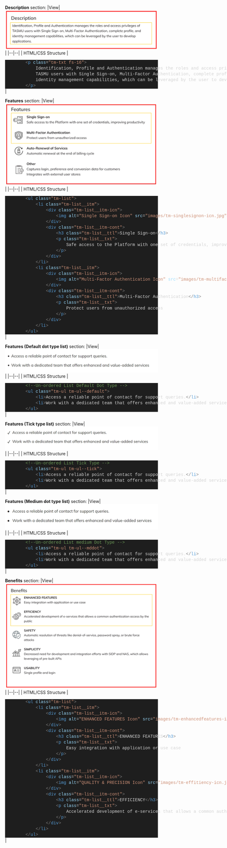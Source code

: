 **Description** section:
|View|![description-sec.jpg](/.attachments/description-sec-b794689e-8012-41cf-b0ce-0ede7ac1b47d.jpg)  |
|--|--|
| HTML/CSS Structure | <DIV style="color: #d4d4d4;background-color: #1e1e1e;font-family: Consolas, 'Courier New', monospace;font-weight: normal;font-size: 14px;line-height: 19px;white-space: pre"><DIV><SPAN style="color: #d4d4d4">&#160;&#160;&#160;&#160;&#160;&#160;&#160;&#160;</SPAN><SPAN style="color: #808080">&lt;</SPAN><SPAN style="color: #569cd6">p</SPAN><SPAN style="color: #d4d4d4">&#160;</SPAN><SPAN style="color: #9cdcfe">class</SPAN><SPAN style="color: #d4d4d4">=</SPAN><SPAN style="color: #ce9178">"tm-txt&#160;fs-16"</SPAN><SPAN style="color: #808080">&gt;</SPAN></DIV><DIV><SPAN style="color: #d4d4d4">&#160;&#160;&#160;&#160;&#160;&#160;&#160;&#160;&#160;&#160;&#160;&#160;Identification,&#160;Profile&#160;and&#160;Authentication&#160;manages&#160;the&#160;roles&#160;and&#160;access&#160;privileges&#160;of&#160;</SPAN></DIV><DIV><SPAN style="color: #d4d4d4">&#160;&#160;&#160;&#160;&#160;&#160;&#160;&#160;&#160;&#160;&#160;&#160;TASMU&#160;users&#160;with&#160;Single&#160;Sign-on,&#160;Multi-Factor&#160;Authentication,&#160;complete&#160;profile,&#160;and&#160;</SPAN></DIV><DIV><SPAN style="color: #d4d4d4">&#160;&#160;&#160;&#160;&#160;&#160;&#160;&#160;&#160;&#160;&#160;&#160;identity&#160;management&#160;capabilities,&#160;which&#160;can&#160;be&#160;leveraged&#160;by&#160;the&#160;user&#160;to&#160;develop&#160;applications.&#160;</SPAN></DIV><DIV><SPAN style="color: #d4d4d4">&#160;&#160;&#160;&#160;&#160;&#160;&#160;&#160;</SPAN><SPAN style="color: #808080">&lt;/</SPAN><SPAN style="color: #569cd6">p</SPAN><SPAN style="color: #808080">&gt;</SPAN></DIV></DIV> |


**Features** section:
|View| ![features-sec.jpg](/.attachments/features-sec-2d001dbf-87f3-4330-b9e9-5dc63a8cc5f1.jpg) |
|--|--|
| HTML/CSS Structure | <DIV style="color: #d4d4d4;background-color: #1e1e1e;font-family: Consolas, 'Courier New', monospace;font-weight: normal;font-size: 14px;line-height: 19px;white-space: pre"><DIV><SPAN style="color: #d4d4d4">&#160;&#160;&#160;&#160;&#160;&#160;&#160;&#160;</SPAN><SPAN style="color: #808080">&lt;</SPAN><SPAN style="color: #569cd6">ul</SPAN><SPAN style="color: #d4d4d4">&#160;</SPAN><SPAN style="color: #9cdcfe">class</SPAN><SPAN style="color: #d4d4d4">=</SPAN><SPAN style="color: #ce9178">"tm-list"</SPAN><SPAN style="color: #808080">&gt;</SPAN></DIV><DIV><SPAN style="color: #d4d4d4">&#160;&#160;&#160;&#160;&#160;&#160;&#160;&#160;&#160;&#160;&#160;&#160;</SPAN><SPAN style="color: #808080">&lt;</SPAN><SPAN style="color: #569cd6">li</SPAN><SPAN style="color: #d4d4d4">&#160;</SPAN><SPAN style="color: #9cdcfe">class</SPAN><SPAN style="color: #d4d4d4">=</SPAN><SPAN style="color: #ce9178">"tm-list__itm"</SPAN><SPAN style="color: #808080">&gt;</SPAN></DIV><DIV><SPAN style="color: #d4d4d4">&#160;&#160;&#160;&#160;&#160;&#160;&#160;&#160;&#160;&#160;&#160;&#160;&#160;&#160;&#160;&#160;</SPAN><SPAN style="color: #808080">&lt;</SPAN><SPAN style="color: #569cd6">div</SPAN><SPAN style="color: #d4d4d4">&#160;</SPAN><SPAN style="color: #9cdcfe">class</SPAN><SPAN style="color: #d4d4d4">=</SPAN><SPAN style="color: #ce9178">"tm-list__itm-icn"</SPAN><SPAN style="color: #808080">&gt;</SPAN></DIV><DIV><SPAN style="color: #d4d4d4">&#160;&#160;&#160;&#160;&#160;&#160;&#160;&#160;&#160;&#160;&#160;&#160;&#160;&#160;&#160;&#160;&#160;&#160;&#160;&#160;</SPAN><SPAN style="color: #808080">&lt;</SPAN><SPAN style="color: #569cd6">img</SPAN><SPAN style="color: #d4d4d4">&#160;</SPAN><SPAN style="color: #9cdcfe">alt</SPAN><SPAN style="color: #d4d4d4">=</SPAN><SPAN style="color: #ce9178">"Single&#160;Sign-on&#160;Icon"</SPAN><SPAN style="color: #d4d4d4">&#160;</SPAN><SPAN style="color: #9cdcfe">src</SPAN><SPAN style="color: #d4d4d4">=</SPAN><SPAN style="color: #ce9178">"images/tm-singlesignon-icn.jpg"</SPAN><SPAN style="color: #808080">&gt;</SPAN></DIV><DIV><SPAN style="color: #d4d4d4">&#160;&#160;&#160;&#160;&#160;&#160;&#160;&#160;&#160;&#160;&#160;&#160;&#160;&#160;&#160;&#160;</SPAN><SPAN style="color: #808080">&lt;/</SPAN><SPAN style="color: #569cd6">div</SPAN><SPAN style="color: #808080">&gt;</SPAN></DIV><DIV><SPAN style="color: #d4d4d4">&#160;&#160;&#160;&#160;&#160;&#160;&#160;&#160;&#160;&#160;&#160;&#160;&#160;&#160;&#160;&#160;</SPAN><SPAN style="color: #808080">&lt;</SPAN><SPAN style="color: #569cd6">div</SPAN><SPAN style="color: #d4d4d4">&#160;</SPAN><SPAN style="color: #9cdcfe">class</SPAN><SPAN style="color: #d4d4d4">=</SPAN><SPAN style="color: #ce9178">"tm-list__itm-cont"</SPAN><SPAN style="color: #808080">&gt;</SPAN></DIV><DIV><SPAN style="color: #d4d4d4">&#160;&#160;&#160;&#160;&#160;&#160;&#160;&#160;&#160;&#160;&#160;&#160;&#160;&#160;&#160;&#160;&#160;&#160;&#160;&#160;</SPAN><SPAN style="color: #808080">&lt;</SPAN><SPAN style="color: #569cd6">h3</SPAN><SPAN style="color: #d4d4d4">&#160;</SPAN><SPAN style="color: #9cdcfe">class</SPAN><SPAN style="color: #d4d4d4">=</SPAN><SPAN style="color: #ce9178">"tm-list__ttl"</SPAN><SPAN style="color: #808080">&gt;</SPAN><SPAN style="color: #d4d4d4">Single&#160;Sign-on</SPAN><SPAN style="color: #808080">&lt;/</SPAN><SPAN style="color: #569cd6">h3</SPAN><SPAN style="color: #808080">&gt;</SPAN></DIV><DIV><SPAN style="color: #d4d4d4">&#160;&#160;&#160;&#160;&#160;&#160;&#160;&#160;&#160;&#160;&#160;&#160;&#160;&#160;&#160;&#160;&#160;&#160;&#160;&#160;</SPAN><SPAN style="color: #808080">&lt;</SPAN><SPAN style="color: #569cd6">p</SPAN><SPAN style="color: #d4d4d4">&#160;</SPAN><SPAN style="color: #9cdcfe">class</SPAN><SPAN style="color: #d4d4d4">=</SPAN><SPAN style="color: #ce9178">"tm-list__txt"</SPAN><SPAN style="color: #808080">&gt;</SPAN></DIV><DIV><SPAN style="color: #d4d4d4">&#160;&#160;&#160;&#160;&#160;&#160;&#160;&#160;&#160;&#160;&#160;&#160;&#160;&#160;&#160;&#160;&#160;&#160;&#160;&#160;&#160;&#160;&#160;&#160;Safe&#160;access&#160;to&#160;the&#160;Platform&#160;with&#160;one&#160;set&#160;of&#160;credentials,&#160;improving&#160;productivity</SPAN></DIV><DIV><SPAN style="color: #d4d4d4">&#160;&#160;&#160;&#160;&#160;&#160;&#160;&#160;&#160;&#160;&#160;&#160;&#160;&#160;&#160;&#160;&#160;&#160;&#160;&#160;</SPAN><SPAN style="color: #808080">&lt;/</SPAN><SPAN style="color: #569cd6">p</SPAN><SPAN style="color: #808080">&gt;</SPAN></DIV><DIV><SPAN style="color: #d4d4d4">&#160;&#160;&#160;&#160;&#160;&#160;&#160;&#160;&#160;&#160;&#160;&#160;&#160;&#160;&#160;&#160;</SPAN><SPAN style="color: #808080">&lt;/</SPAN><SPAN style="color: #569cd6">div</SPAN><SPAN style="color: #808080">&gt;</SPAN></DIV><DIV><SPAN style="color: #d4d4d4">&#160;&#160;&#160;&#160;&#160;&#160;&#160;&#160;&#160;&#160;&#160;&#160;</SPAN><SPAN style="color: #808080">&lt;/</SPAN><SPAN style="color: #569cd6">li</SPAN><SPAN style="color: #808080">&gt;</SPAN></DIV><DIV><SPAN style="color: #d4d4d4">&#160;&#160;&#160;&#160;&#160;&#160;&#160;&#160;&#160;&#160;&#160;&#160;</SPAN><SPAN style="color: #808080">&lt;</SPAN><SPAN style="color: #569cd6">li</SPAN><SPAN style="color: #d4d4d4">&#160;</SPAN><SPAN style="color: #9cdcfe">class</SPAN><SPAN style="color: #d4d4d4">=</SPAN><SPAN style="color: #ce9178">"tm-list__itm"</SPAN><SPAN style="color: #808080">&gt;</SPAN></DIV><DIV><SPAN style="color: #d4d4d4">&#160;&#160;&#160;&#160;&#160;&#160;&#160;&#160;&#160;&#160;&#160;&#160;&#160;&#160;&#160;&#160;</SPAN><SPAN style="color: #808080">&lt;</SPAN><SPAN style="color: #569cd6">div</SPAN><SPAN style="color: #d4d4d4">&#160;</SPAN><SPAN style="color: #9cdcfe">class</SPAN><SPAN style="color: #d4d4d4">=</SPAN><SPAN style="color: #ce9178">"tm-list__itm-icn"</SPAN><SPAN style="color: #808080">&gt;</SPAN></DIV><DIV><SPAN style="color: #d4d4d4">&#160;&#160;&#160;&#160;&#160;&#160;&#160;&#160;&#160;&#160;&#160;&#160;&#160;&#160;&#160;&#160;&#160;&#160;&#160;&#160;</SPAN><SPAN style="color: #808080">&lt;</SPAN><SPAN style="color: #569cd6">img</SPAN><SPAN style="color: #d4d4d4">&#160;</SPAN><SPAN style="color: #9cdcfe">alt</SPAN><SPAN style="color: #d4d4d4">=</SPAN><SPAN style="color: #ce9178">"Multi-Factor&#160;Authentication&#160;Icon"</SPAN><SPAN style="color: #d4d4d4">&#160;</SPAN><SPAN style="color: #9cdcfe">src</SPAN><SPAN style="color: #d4d4d4">=</SPAN><SPAN style="color: #ce9178">"images/tm-multifactorauth-icn.jpg"</SPAN><SPAN style="color: #808080">&gt;</SPAN></DIV><DIV><SPAN style="color: #d4d4d4">&#160;&#160;&#160;&#160;&#160;&#160;&#160;&#160;&#160;&#160;&#160;&#160;&#160;&#160;&#160;&#160;</SPAN><SPAN style="color: #808080">&lt;/</SPAN><SPAN style="color: #569cd6">div</SPAN><SPAN style="color: #808080">&gt;</SPAN></DIV><DIV><SPAN style="color: #d4d4d4">&#160;&#160;&#160;&#160;&#160;&#160;&#160;&#160;&#160;&#160;&#160;&#160;&#160;&#160;&#160;&#160;</SPAN><SPAN style="color: #808080">&lt;</SPAN><SPAN style="color: #569cd6">div</SPAN><SPAN style="color: #d4d4d4">&#160;</SPAN><SPAN style="color: #9cdcfe">class</SPAN><SPAN style="color: #d4d4d4">=</SPAN><SPAN style="color: #ce9178">"tm-list__itm-cont"</SPAN><SPAN style="color: #808080">&gt;</SPAN></DIV><DIV><SPAN style="color: #d4d4d4">&#160;&#160;&#160;&#160;&#160;&#160;&#160;&#160;&#160;&#160;&#160;&#160;&#160;&#160;&#160;&#160;&#160;&#160;&#160;&#160;</SPAN><SPAN style="color: #808080">&lt;</SPAN><SPAN style="color: #569cd6">h3</SPAN><SPAN style="color: #d4d4d4">&#160;</SPAN><SPAN style="color: #9cdcfe">class</SPAN><SPAN style="color: #d4d4d4">=</SPAN><SPAN style="color: #ce9178">"tm-list__ttl"</SPAN><SPAN style="color: #808080">&gt;</SPAN><SPAN style="color: #d4d4d4">Multi-Factor&#160;Authentication</SPAN><SPAN style="color: #808080">&lt;/</SPAN><SPAN style="color: #569cd6">h3</SPAN><SPAN style="color: #808080">&gt;</SPAN></DIV><DIV><SPAN style="color: #d4d4d4">&#160;&#160;&#160;&#160;&#160;&#160;&#160;&#160;&#160;&#160;&#160;&#160;&#160;&#160;&#160;&#160;&#160;&#160;&#160;&#160;</SPAN><SPAN style="color: #808080">&lt;</SPAN><SPAN style="color: #569cd6">p</SPAN><SPAN style="color: #d4d4d4">&#160;</SPAN><SPAN style="color: #9cdcfe">class</SPAN><SPAN style="color: #d4d4d4">=</SPAN><SPAN style="color: #ce9178">"tm-list__txt"</SPAN><SPAN style="color: #808080">&gt;</SPAN></DIV><DIV><SPAN style="color: #d4d4d4">&#160;&#160;&#160;&#160;&#160;&#160;&#160;&#160;&#160;&#160;&#160;&#160;&#160;&#160;&#160;&#160;&#160;&#160;&#160;&#160;&#160;&#160;&#160;&#160;Protect&#160;users&#160;from&#160;unauthorized&#160;access</SPAN></DIV><DIV><SPAN style="color: #d4d4d4">&#160;&#160;&#160;&#160;&#160;&#160;&#160;&#160;&#160;&#160;&#160;&#160;&#160;&#160;&#160;&#160;&#160;&#160;&#160;&#160;</SPAN><SPAN style="color: #808080">&lt;/</SPAN><SPAN style="color: #569cd6">p</SPAN><SPAN style="color: #808080">&gt;</SPAN></DIV><DIV><SPAN style="color: #d4d4d4">&#160;&#160;&#160;&#160;&#160;&#160;&#160;&#160;&#160;&#160;&#160;&#160;&#160;&#160;&#160;&#160;</SPAN><SPAN style="color: #808080">&lt;/</SPAN><SPAN style="color: #569cd6">div</SPAN><SPAN style="color: #808080">&gt;</SPAN></DIV><DIV><SPAN style="color: #d4d4d4">&#160;&#160;&#160;&#160;&#160;&#160;&#160;&#160;&#160;&#160;&#160;&#160;</SPAN><SPAN style="color: #808080">&lt;/</SPAN><SPAN style="color: #569cd6">li</SPAN><SPAN style="color: #808080">&gt;</SPAN></DIV><DIV><SPAN style="color: #d4d4d4">&#160;&#160;&#160;&#160;&#160;&#160;&#160;&#160;</SPAN><SPAN style="color: #808080">&lt;/</SPAN><SPAN style="color: #569cd6">ul</SPAN><SPAN style="color: #808080">&gt;</SPAN></DIV></DIV> |

**Features (Default dot type list)** section:
|View| ![image.png](/.attachments/image-3b003c34-412e-4621-8faf-c6601855f00b.png) |
|--|--|
| HTML/CSS Structure | <DIV style="color: #d4d4d4;background-color: #1e1e1e;font-family: Consolas, 'Courier New', monospace;font-weight: normal;font-size: 14px;line-height: 19px;white-space: pre"><DIV><SPAN style="color: #d4d4d4">&#160;&#160;&#160;&#160;&#160;&#160;&#160;&#160;</SPAN><SPAN style="color: #6a9955">&lt;!--Un-ordered&#160;List&#160;Default&#160;Dot&#160;Type&#160;--&gt;</SPAN></DIV><DIV><SPAN style="color: #d4d4d4">&#160;&#160;&#160;&#160;&#160;&#160;&#160;&#160;</SPAN><SPAN style="color: #808080">&lt;</SPAN><SPAN style="color: #569cd6">ul</SPAN><SPAN style="color: #d4d4d4">&#160;</SPAN><SPAN style="color: #9cdcfe">class</SPAN><SPAN style="color: #d4d4d4">=</SPAN><SPAN style="color: #ce9178">"tm-ul&#160;tm-ul--default"</SPAN><SPAN style="color: #808080">&gt;</SPAN></DIV><DIV><SPAN style="color: #d4d4d4">&#160;&#160;&#160;&#160;&#160;&#160;&#160;&#160;&#160;&#160;&#160;&#160;</SPAN><SPAN style="color: #808080">&lt;</SPAN><SPAN style="color: #569cd6">li</SPAN><SPAN style="color: #808080">&gt;</SPAN><SPAN style="color: #d4d4d4">Access&#160;a&#160;reliable&#160;point&#160;of&#160;contact&#160;for&#160;support&#160;queries.</SPAN><SPAN style="color: #808080">&lt;/</SPAN><SPAN style="color: #569cd6">li</SPAN><SPAN style="color: #808080">&gt;</SPAN></DIV><DIV><SPAN style="color: #d4d4d4">&#160;&#160;&#160;&#160;&#160;&#160;&#160;&#160;&#160;&#160;&#160;&#160;</SPAN><SPAN style="color: #808080">&lt;</SPAN><SPAN style="color: #569cd6">li</SPAN><SPAN style="color: #808080">&gt;</SPAN><SPAN style="color: #d4d4d4">Work&#160;with&#160;a&#160;dedicated&#160;team&#160;that&#160;offers&#160;enhanced&#160;and&#160;value-added&#160;services</SPAN><SPAN style="color: #808080">&lt;/</SPAN><SPAN style="color: #569cd6">li</SPAN><SPAN style="color: #808080">&gt;</SPAN></DIV><DIV><SPAN style="color: #d4d4d4">&#160;&#160;&#160;&#160;&#160;&#160;&#160;&#160;</SPAN><SPAN style="color: #808080">&lt;/</SPAN><SPAN style="color: #569cd6">ul</SPAN><SPAN style="color: #808080">&gt;</SPAN></DIV></DIV> |

**Features (Tick type list)** section:
|View| ![image.png](/.attachments/image-04b771ac-f6b3-4fcf-bd33-353d60f68ae3.png) |
|--|--|
| HTML/CSS Structure | <DIV style="color: #d4d4d4;background-color: #1e1e1e;font-family: Consolas, 'Courier New', monospace;font-weight: normal;font-size: 14px;line-height: 19px;white-space: pre"><DIV><SPAN style="color: #d4d4d4">&#160;&#160;&#160;&#160;&#160;&#160;&#160;&#160;</SPAN><SPAN style="color: #6a9955">&lt;!--Un-ordered&#160;List&#160;Tick&#160;Type&#160;--&gt;</SPAN></DIV><DIV><SPAN style="color: #d4d4d4">&#160;&#160;&#160;&#160;&#160;&#160;&#160;&#160;</SPAN><SPAN style="color: #808080">&lt;</SPAN><SPAN style="color: #569cd6">ul</SPAN><SPAN style="color: #d4d4d4">&#160;</SPAN><SPAN style="color: #9cdcfe">class</SPAN><SPAN style="color: #d4d4d4">=</SPAN><SPAN style="color: #ce9178">"tm-ul&#160;tm-ul--tick"</SPAN><SPAN style="color: #808080">&gt;</SPAN></DIV><DIV><SPAN style="color: #d4d4d4">&#160;&#160;&#160;&#160;&#160;&#160;&#160;&#160;&#160;&#160;&#160;&#160;</SPAN><SPAN style="color: #808080">&lt;</SPAN><SPAN style="color: #569cd6">li</SPAN><SPAN style="color: #808080">&gt;</SPAN><SPAN style="color: #d4d4d4">Access&#160;a&#160;reliable&#160;point&#160;of&#160;contact&#160;for&#160;support&#160;queries.</SPAN><SPAN style="color: #808080">&lt;/</SPAN><SPAN style="color: #569cd6">li</SPAN><SPAN style="color: #808080">&gt;</SPAN></DIV><DIV><SPAN style="color: #d4d4d4">&#160;&#160;&#160;&#160;&#160;&#160;&#160;&#160;&#160;&#160;&#160;&#160;</SPAN><SPAN style="color: #808080">&lt;</SPAN><SPAN style="color: #569cd6">li</SPAN><SPAN style="color: #808080">&gt;</SPAN><SPAN style="color: #d4d4d4">Work&#160;with&#160;a&#160;dedicated&#160;team&#160;that&#160;offers&#160;enhanced&#160;and&#160;value-added&#160;services</SPAN><SPAN style="color: #808080">&lt;/</SPAN><SPAN style="color: #569cd6">li</SPAN><SPAN style="color: #808080">&gt;</SPAN></DIV><DIV><SPAN style="color: #d4d4d4">&#160;&#160;&#160;&#160;&#160;&#160;&#160;&#160;</SPAN><SPAN style="color: #808080">&lt;/</SPAN><SPAN style="color: #569cd6">ul</SPAN><SPAN style="color: #808080">&gt;</SPAN></DIV></DIV> |


**Features (Medium dot type list)** section:
|View| ![image.png](/.attachments/image-3ca1af15-c8fc-4684-b92d-2c5bf4d581a2.png) |
|--|--|
| HTML/CSS Structure | <DIV style="color: #d4d4d4;background-color: #1e1e1e;font-family: Consolas, 'Courier New', monospace;font-weight: normal;font-size: 14px;line-height: 19px;white-space: pre"><DIV><SPAN style="color: #d4d4d4">&#160;&#160;&#160;&#160;&#160;&#160;&#160;&#160;</SPAN><SPAN style="color: #6a9955">&lt;!--Un-ordered&#160;List&#160;medium&#160;Dot&#160;Type&#160;--&gt;</SPAN></DIV><DIV><SPAN style="color: #d4d4d4">&#160;&#160;&#160;&#160;&#160;&#160;&#160;&#160;</SPAN><SPAN style="color: #808080">&lt;</SPAN><SPAN style="color: #569cd6">ul</SPAN><SPAN style="color: #d4d4d4">&#160;</SPAN><SPAN style="color: #9cdcfe">class</SPAN><SPAN style="color: #d4d4d4">=</SPAN><SPAN style="color: #ce9178">"tm-ul&#160;tm-ul--mddot"</SPAN><SPAN style="color: #808080">&gt;</SPAN></DIV><DIV><SPAN style="color: #d4d4d4">&#160;&#160;&#160;&#160;&#160;&#160;&#160;&#160;&#160;&#160;&#160;&#160;</SPAN><SPAN style="color: #808080">&lt;</SPAN><SPAN style="color: #569cd6">li</SPAN><SPAN style="color: #808080">&gt;</SPAN><SPAN style="color: #d4d4d4">Access&#160;a&#160;reliable&#160;point&#160;of&#160;contact&#160;for&#160;support&#160;queries.</SPAN><SPAN style="color: #808080">&lt;/</SPAN><SPAN style="color: #569cd6">li</SPAN><SPAN style="color: #808080">&gt;</SPAN></DIV><DIV><SPAN style="color: #d4d4d4">&#160;&#160;&#160;&#160;&#160;&#160;&#160;&#160;&#160;&#160;&#160;&#160;</SPAN><SPAN style="color: #808080">&lt;</SPAN><SPAN style="color: #569cd6">li</SPAN><SPAN style="color: #808080">&gt;</SPAN><SPAN style="color: #d4d4d4">Work&#160;with&#160;a&#160;dedicated&#160;team&#160;that&#160;offers&#160;enhanced&#160;and&#160;value-added&#160;services</SPAN><SPAN style="color: #808080">&lt;/</SPAN><SPAN style="color: #569cd6">li</SPAN><SPAN style="color: #808080">&gt;</SPAN></DIV><DIV><SPAN style="color: #d4d4d4">&#160;&#160;&#160;&#160;&#160;&#160;&#160;&#160;</SPAN><SPAN style="color: #808080">&lt;/</SPAN><SPAN style="color: #569cd6">ul</SPAN><SPAN style="color: #808080">&gt;</SPAN></DIV></DIV> |


**Benefits** section:
|View| ![benefits-sec.jpg](/.attachments/benefits-sec-2512d48a-3071-4ed4-930a-e996c1142dc0.jpg) |
|--|--|
| HTML/CSS Structure | <DIV style="color: #d4d4d4;background-color: #1e1e1e;font-family: Consolas, 'Courier New', monospace;font-weight: normal;font-size: 14px;line-height: 19px;white-space: pre"><DIV><SPAN style="color: #d4d4d4">&#160;&#160;&#160;&#160;&#160;&#160;&#160;&#160;</SPAN><SPAN style="color: #808080">&lt;</SPAN><SPAN style="color: #569cd6">ul</SPAN><SPAN style="color: #d4d4d4">&#160;</SPAN><SPAN style="color: #9cdcfe">class</SPAN><SPAN style="color: #d4d4d4">=</SPAN><SPAN style="color: #ce9178">"tm-list"</SPAN><SPAN style="color: #808080">&gt;</SPAN></DIV><DIV><SPAN style="color: #d4d4d4">&#160;&#160;&#160;&#160;&#160;&#160;&#160;&#160;&#160;&#160;&#160;&#160;</SPAN><SPAN style="color: #808080">&lt;</SPAN><SPAN style="color: #569cd6">li</SPAN><SPAN style="color: #d4d4d4">&#160;</SPAN><SPAN style="color: #9cdcfe">class</SPAN><SPAN style="color: #d4d4d4">=</SPAN><SPAN style="color: #ce9178">"tm-list__itm"</SPAN><SPAN style="color: #808080">&gt;</SPAN></DIV><DIV><SPAN style="color: #d4d4d4">&#160;&#160;&#160;&#160;&#160;&#160;&#160;&#160;&#160;&#160;&#160;&#160;&#160;&#160;&#160;&#160;</SPAN><SPAN style="color: #808080">&lt;</SPAN><SPAN style="color: #569cd6">div</SPAN><SPAN style="color: #d4d4d4">&#160;</SPAN><SPAN style="color: #9cdcfe">class</SPAN><SPAN style="color: #d4d4d4">=</SPAN><SPAN style="color: #ce9178">"tm-list__itm-icn"</SPAN><SPAN style="color: #808080">&gt;</SPAN></DIV><DIV><SPAN style="color: #d4d4d4">&#160;&#160;&#160;&#160;&#160;&#160;&#160;&#160;&#160;&#160;&#160;&#160;&#160;&#160;&#160;&#160;&#160;&#160;&#160;&#160;</SPAN><SPAN style="color: #808080">&lt;</SPAN><SPAN style="color: #569cd6">img</SPAN><SPAN style="color: #d4d4d4">&#160;</SPAN><SPAN style="color: #9cdcfe">alt</SPAN><SPAN style="color: #d4d4d4">=</SPAN><SPAN style="color: #ce9178">"ENHANCED&#160;FEATURES&#160;Icon"</SPAN><SPAN style="color: #d4d4d4">&#160;</SPAN><SPAN style="color: #9cdcfe">src</SPAN><SPAN style="color: #d4d4d4">=</SPAN><SPAN style="color: #ce9178">"images/tm-enhancedfeatures-icn.jpg"</SPAN><SPAN style="color: #808080">&gt;</SPAN></DIV><DIV><SPAN style="color: #d4d4d4">&#160;&#160;&#160;&#160;&#160;&#160;&#160;&#160;&#160;&#160;&#160;&#160;&#160;&#160;&#160;&#160;</SPAN><SPAN style="color: #808080">&lt;/</SPAN><SPAN style="color: #569cd6">div</SPAN><SPAN style="color: #808080">&gt;</SPAN></DIV><DIV><SPAN style="color: #d4d4d4">&#160;&#160;&#160;&#160;&#160;&#160;&#160;&#160;&#160;&#160;&#160;&#160;&#160;&#160;&#160;&#160;</SPAN><SPAN style="color: #808080">&lt;</SPAN><SPAN style="color: #569cd6">div</SPAN><SPAN style="color: #d4d4d4">&#160;</SPAN><SPAN style="color: #9cdcfe">class</SPAN><SPAN style="color: #d4d4d4">=</SPAN><SPAN style="color: #ce9178">"tm-list__itm-cont"</SPAN><SPAN style="color: #808080">&gt;</SPAN></DIV><DIV><SPAN style="color: #d4d4d4">&#160;&#160;&#160;&#160;&#160;&#160;&#160;&#160;&#160;&#160;&#160;&#160;&#160;&#160;&#160;&#160;&#160;&#160;&#160;&#160;</SPAN><SPAN style="color: #808080">&lt;</SPAN><SPAN style="color: #569cd6">h3</SPAN><SPAN style="color: #d4d4d4">&#160;</SPAN><SPAN style="color: #9cdcfe">class</SPAN><SPAN style="color: #d4d4d4">=</SPAN><SPAN style="color: #ce9178">"tm-list__ttl"</SPAN><SPAN style="color: #808080">&gt;</SPAN><SPAN style="color: #d4d4d4">ENHANCED&#160;FEATURES</SPAN><SPAN style="color: #808080">&lt;/</SPAN><SPAN style="color: #569cd6">h3</SPAN><SPAN style="color: #808080">&gt;</SPAN></DIV><DIV><SPAN style="color: #d4d4d4">&#160;&#160;&#160;&#160;&#160;&#160;&#160;&#160;&#160;&#160;&#160;&#160;&#160;&#160;&#160;&#160;&#160;&#160;&#160;&#160;</SPAN><SPAN style="color: #808080">&lt;</SPAN><SPAN style="color: #569cd6">p</SPAN><SPAN style="color: #d4d4d4">&#160;</SPAN><SPAN style="color: #9cdcfe">class</SPAN><SPAN style="color: #d4d4d4">=</SPAN><SPAN style="color: #ce9178">"tm-list__txt"</SPAN><SPAN style="color: #808080">&gt;</SPAN><SPAN style="color: #d4d4d4">&#160;&#160;&#160;&#160;&#160;&#160;&#160;&#160;&#160;&#160;&#160;&#160;&#160;&#160;&#160;&#160;&#160;&#160;&#160;&#160;&#160;&#160;&#160;&#160;&#160;&#160;&#160;&#160;&#160;&#160;&#160;&#160;&#160;&#160;&#160;&#160;&#160;&#160;&#160;&#160;&#160;&#160;&#160;&#160;&#160;&#160;&#160;&#160;&#160;&#160;&#160;&#160;</SPAN></DIV><DIV><SPAN style="color: #d4d4d4">&#160;&#160;&#160;&#160;&#160;&#160;&#160;&#160;&#160;&#160;&#160;&#160;&#160;&#160;&#160;&#160;&#160;&#160;&#160;&#160;&#160;&#160;&#160;&#160;Easy&#160;integration&#160;with&#160;application&#160;or&#160;use&#160;case</SPAN></DIV><DIV><SPAN style="color: #d4d4d4">&#160;&#160;&#160;&#160;&#160;&#160;&#160;&#160;&#160;&#160;&#160;&#160;&#160;&#160;&#160;&#160;&#160;&#160;&#160;&#160;</SPAN><SPAN style="color: #808080">&lt;/</SPAN><SPAN style="color: #569cd6">p</SPAN><SPAN style="color: #808080">&gt;</SPAN></DIV><DIV><SPAN style="color: #d4d4d4">&#160;&#160;&#160;&#160;&#160;&#160;&#160;&#160;&#160;&#160;&#160;&#160;&#160;&#160;&#160;&#160;</SPAN><SPAN style="color: #808080">&lt;/</SPAN><SPAN style="color: #569cd6">div</SPAN><SPAN style="color: #808080">&gt;</SPAN></DIV><DIV><SPAN style="color: #d4d4d4">&#160;&#160;&#160;&#160;&#160;&#160;&#160;&#160;&#160;&#160;&#160;&#160;</SPAN><SPAN style="color: #808080">&lt;/</SPAN><SPAN style="color: #569cd6">li</SPAN><SPAN style="color: #808080">&gt;</SPAN></DIV><DIV><SPAN style="color: #d4d4d4">&#160;&#160;&#160;&#160;&#160;&#160;&#160;&#160;&#160;&#160;&#160;&#160;</SPAN><SPAN style="color: #808080">&lt;</SPAN><SPAN style="color: #569cd6">li</SPAN><SPAN style="color: #d4d4d4">&#160;</SPAN><SPAN style="color: #9cdcfe">class</SPAN><SPAN style="color: #d4d4d4">=</SPAN><SPAN style="color: #ce9178">"tm-list__itm"</SPAN><SPAN style="color: #808080">&gt;</SPAN></DIV><DIV><SPAN style="color: #d4d4d4">&#160;&#160;&#160;&#160;&#160;&#160;&#160;&#160;&#160;&#160;&#160;&#160;&#160;&#160;&#160;&#160;</SPAN><SPAN style="color: #808080">&lt;</SPAN><SPAN style="color: #569cd6">div</SPAN><SPAN style="color: #d4d4d4">&#160;</SPAN><SPAN style="color: #9cdcfe">class</SPAN><SPAN style="color: #d4d4d4">=</SPAN><SPAN style="color: #ce9178">"tm-list__itm-icn"</SPAN><SPAN style="color: #808080">&gt;</SPAN></DIV><DIV><SPAN style="color: #d4d4d4">&#160;&#160;&#160;&#160;&#160;&#160;&#160;&#160;&#160;&#160;&#160;&#160;&#160;&#160;&#160;&#160;&#160;&#160;&#160;&#160;</SPAN><SPAN style="color: #808080">&lt;</SPAN><SPAN style="color: #569cd6">img</SPAN><SPAN style="color: #d4d4d4">&#160;</SPAN><SPAN style="color: #9cdcfe">alt</SPAN><SPAN style="color: #d4d4d4">=</SPAN><SPAN style="color: #ce9178">"QUALITY&#160;&amp;&#160;PRECISION&#160;Icon"</SPAN><SPAN style="color: #d4d4d4">&#160;</SPAN><SPAN style="color: #9cdcfe">src</SPAN><SPAN style="color: #d4d4d4">=</SPAN><SPAN style="color: #ce9178">"images/tm-effitiency-icn.jpg"</SPAN><SPAN style="color: #808080">&gt;</SPAN></DIV><DIV><SPAN style="color: #d4d4d4">&#160;&#160;&#160;&#160;&#160;&#160;&#160;&#160;&#160;&#160;&#160;&#160;&#160;&#160;&#160;&#160;</SPAN><SPAN style="color: #808080">&lt;/</SPAN><SPAN style="color: #569cd6">div</SPAN><SPAN style="color: #808080">&gt;</SPAN></DIV><DIV><SPAN style="color: #d4d4d4">&#160;&#160;&#160;&#160;&#160;&#160;&#160;&#160;&#160;&#160;&#160;&#160;&#160;&#160;&#160;&#160;</SPAN><SPAN style="color: #808080">&lt;</SPAN><SPAN style="color: #569cd6">div</SPAN><SPAN style="color: #d4d4d4">&#160;</SPAN><SPAN style="color: #9cdcfe">class</SPAN><SPAN style="color: #d4d4d4">=</SPAN><SPAN style="color: #ce9178">"tm-list__itm-cont"</SPAN><SPAN style="color: #808080">&gt;</SPAN></DIV><DIV><SPAN style="color: #d4d4d4">&#160;&#160;&#160;&#160;&#160;&#160;&#160;&#160;&#160;&#160;&#160;&#160;&#160;&#160;&#160;&#160;&#160;&#160;&#160;&#160;</SPAN><SPAN style="color: #808080">&lt;</SPAN><SPAN style="color: #569cd6">h3</SPAN><SPAN style="color: #d4d4d4">&#160;</SPAN><SPAN style="color: #9cdcfe">class</SPAN><SPAN style="color: #d4d4d4">=</SPAN><SPAN style="color: #ce9178">"tm-list__ttl"</SPAN><SPAN style="color: #808080">&gt;</SPAN><SPAN style="color: #d4d4d4">EFFICIENCY</SPAN><SPAN style="color: #808080">&lt;/</SPAN><SPAN style="color: #569cd6">h3</SPAN><SPAN style="color: #808080">&gt;</SPAN></DIV><DIV><SPAN style="color: #d4d4d4">&#160;&#160;&#160;&#160;&#160;&#160;&#160;&#160;&#160;&#160;&#160;&#160;&#160;&#160;&#160;&#160;&#160;&#160;&#160;&#160;</SPAN><SPAN style="color: #808080">&lt;</SPAN><SPAN style="color: #569cd6">p</SPAN><SPAN style="color: #d4d4d4">&#160;</SPAN><SPAN style="color: #9cdcfe">class</SPAN><SPAN style="color: #d4d4d4">=</SPAN><SPAN style="color: #ce9178">"tm-list__txt"</SPAN><SPAN style="color: #808080">&gt;</SPAN></DIV><DIV><SPAN style="color: #d4d4d4">&#160;&#160;&#160;&#160;&#160;&#160;&#160;&#160;&#160;&#160;&#160;&#160;&#160;&#160;&#160;&#160;&#160;&#160;&#160;&#160;&#160;&#160;&#160;&#160;Accelerated&#160;development&#160;of&#160;e-services&#160;that&#160;allows&#160;a&#160;common&#160;authentication&#160;access&#160;by&#160;the&#160;public</SPAN></DIV><DIV><SPAN style="color: #d4d4d4">&#160;&#160;&#160;&#160;&#160;&#160;&#160;&#160;&#160;&#160;&#160;&#160;&#160;&#160;&#160;&#160;&#160;&#160;&#160;&#160;</SPAN><SPAN style="color: #808080">&lt;/</SPAN><SPAN style="color: #569cd6">p</SPAN><SPAN style="color: #808080">&gt;</SPAN></DIV><DIV><SPAN style="color: #d4d4d4">&#160;&#160;&#160;&#160;&#160;&#160;&#160;&#160;&#160;&#160;&#160;&#160;&#160;&#160;&#160;&#160;</SPAN><SPAN style="color: #808080">&lt;/</SPAN><SPAN style="color: #569cd6">div</SPAN><SPAN style="color: #808080">&gt;</SPAN></DIV><DIV><SPAN style="color: #d4d4d4">&#160;&#160;&#160;&#160;&#160;&#160;&#160;&#160;&#160;&#160;&#160;&#160;</SPAN><SPAN style="color: #808080">&lt;/</SPAN><SPAN style="color: #569cd6">li</SPAN><SPAN style="color: #808080">&gt;</SPAN></DIV><DIV><SPAN style="color: #d4d4d4">&#160;&#160;&#160;&#160;&#160;&#160;&#160;&#160;</SPAN><SPAN style="color: #808080">&lt;/</SPAN><SPAN style="color: #569cd6">ul</SPAN><SPAN style="color: #808080">&gt;</SPAN></DIV></DIV> |

